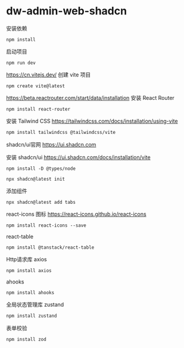 # dw-admin-web-shadcn



安装依赖
```shell
npm install
```

启动项目
```shell
npm run dev

```


https://cn.vitejs.dev/
创建 vite 项目
```shell
npm create vite@latest
```

https://beta.reactrouter.com/start/data/installation
安装 React Router
```shell
npm install react-router
```

安装 Tailwind CSS  https://tailwindcss.com/docs/installation/using-vite
```bash
npm install tailwindcss @tailwindcss/vite
```


shadcn/ui官网  https://ui.shadcn.com

安装 shadcn/ui https://ui.shadcn.com/docs/installation/vite
```shell
npm install -D @types/node

npx shadcn@latest init
```

添加组件
```shell
npx shadcn@latest add tabs
```

react-icons 图标 https://react-icons.github.io/react-icons
```shell
npm install react-icons --save
```

react-table
```shell
npm install @tanstack/react-table
```


Http请求库 axios
```shell
npm install axios
```

ahooks
```shell
npm install ahooks
```

全局状态管理库 zustand
```bash
npm install zustand
```

表单校验
```shell
npm install zod
```